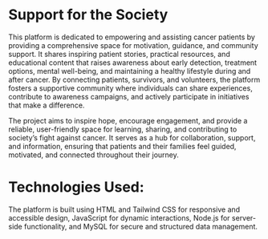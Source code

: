 # Support for the Society
This platform is dedicated to empowering and assisting cancer patients by providing a comprehensive space for motivation, guidance, and community support. It shares inspiring patient stories, practical resources, and educational content that raises awareness about early detection, treatment options, mental well-being, and maintaining a healthy lifestyle during and after cancer. By connecting patients, survivors, and volunteers, the platform fosters a supportive community where individuals can share experiences, contribute to awareness campaigns, and actively participate in initiatives that make a difference.

The project aims to inspire hope, encourage engagement, and provide a reliable, user-friendly space for learning, sharing, and contributing to society’s fight against cancer. It serves as a hub for collaboration, support, and information, ensuring that patients and their families feel guided, motivated, and connected throughout their journey.

# Technologies Used:
The platform is built using HTML and Tailwind CSS for responsive and accessible design, JavaScript for dynamic interactions, Node.js for server-side functionality, and MySQL for secure and structured data management.